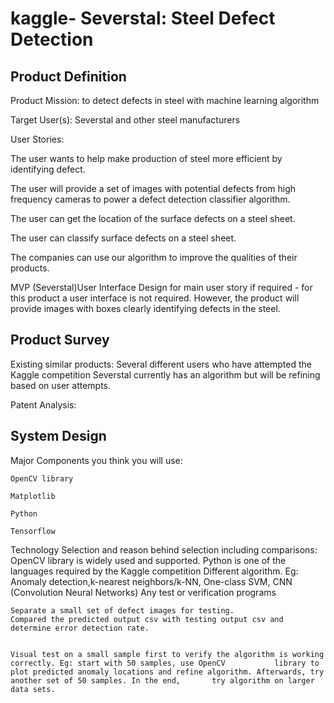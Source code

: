 # kaggle- Severstal: Steel Defect Detection
## Product Definition
  Product Mission: to detect defects in steel with machine learning algorithm
  
  Target User(s): Severstal and other steel manufacturers
  
  User Stories:
  
  The user wants to help make production of steel more efficient by identifying defect.
  
  The user will provide a set of images with potential defects from high frequency cameras to power a defect detection classifier algorithm.
  
  The user can get the location of the surface defects on a steel sheet.
  
  The user can classify surface defects on a steel sheet.
  
  The companies can use our algorithm to  improve the qualities of their products.
  
  MVP
  (Severstal)User Interface Design for main user story if required - for this product a user interface is not required.   However, the product will provide images with boxes clearly identifying defects in the steel.
  
 ## Product Survey 
  Existing similar products:
  Several different users who have attempted the Kaggle competition
  Severstal currently has an algorithm but will be refining based on user attempts.
  
  Patent Analysis:

## System Design
  Major Components you think you will use:
    
    OpenCV library
    
    Matplotlib
    
    Python
    
    Tensorflow

  Technology Selection and reason behind selection including comparisons:
    OpenCV library is widely used and supported.
    Python is one of the languages required by the Kaggle competition
    Different algorithm. Eg: Anomaly detection,k-nearest neighbors/k-NN, One-class SVM, CNN (Convolution Neural Networks)
    Any test or verification programs
    
    Separate a small set of defect images for testing.
    Compared the predicted output csv with testing output csv and determine error detection rate.

    
    Visual test on a small sample first to verify the algorithm is working correctly. Eg: start with 50 samples, use OpenCV           library to plot predicted anomaly locations and refine algorithm. Afterwards, try another set of 50 samples. In the end,       try algorithm on larger data sets.


